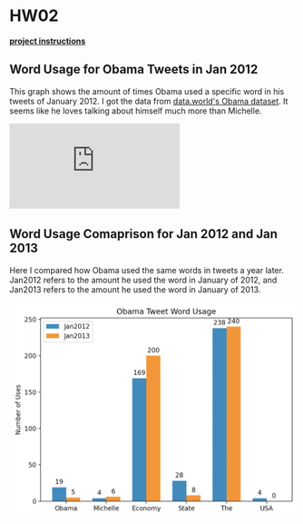 # HW02

[**project instructions** ](https://github.com/mikeizbicki/cmc-csci040/tree/2021fall/hw_02)

## **Word Usage for Obama Tweets in Jan 2012**

This graph shows the amount of times Obama used a specific word in his tweets of January 2012. I got the data from [data.world's Obama dataset](https://data.world/socialmediadata/obama-white-house-social-media-obamawhitehouse-tweets). It seems like he loves talking about himself much more than Michelle.

![Obama January 2012 Word Usage](https://github.com/NHendelman/HW02/blob/main/Obama12Graph.pdf)

## **Word Usage Comaprison for Jan 2012 and Jan 2013**

Here I compared how Obama used the same words in tweets a year later. Jan2012 refers to the amount he used the word in January of 2012, and Jan2013 refers to the amount he used the word in January of 2013.

![Obama Word Comparison](https://github.com/NHendelman/HW02/blob/main/Screen%20Shot%202021-10-25%20at%207.18.23%20PM.png)
